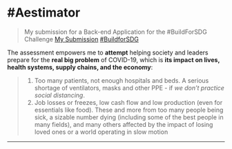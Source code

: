 # #Aestimator

> My submission for a Back-end Application for the #BuildForSDG Challenge
> [My Submission](https://buildforsdg.andela.com/)
> [#BuildforSDG](https://buildforsdg.andela.com/)

The assessment empowers me to **attempt** helping society and leaders prepare for the **real big problem** of COVID-19, which is **its impact on lives, health systems, supply chains, and the economy**:

> 1.  Too many patients, not enough hospitals and beds. A serious shortage of ventilators, masks and other PPE - if _we don’t practice social distancing_.
> 2.  Job losses or freezes, low cash flow and low production (even for essentials like food). These and more from too many people being sick, a sizable number dying (including some of the best people in many fields), and many others affected by the impact of losing loved ones or a world operating in slow motion

---
